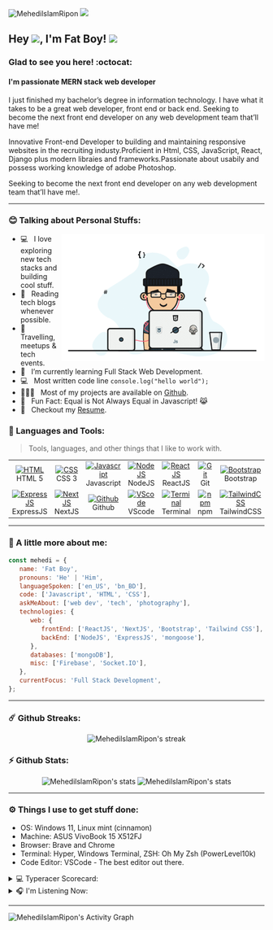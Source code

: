 <p align="left"><img src="https://komarev.com/ghpvc/?username=MehedilslamRipon&label=Profile%20views&color=0e75b6&style=flat" alt="MehedilslamRipon" /> <img src="https://media.giphy.com/media/mGcNjsfWAjY5AEZNw6/giphy.gif" width="50"> </p>

## Hey <img src="https://media.giphy.com/media/hvRJCLFzcasrR4ia7z/giphy.gif" width="22px">, I'm Fat Boy! <img src="https://media.giphy.com/media/WUlplcMpOCEmTGBtBW/giphy.gif" width="35">

### Glad to see you here! :octocat:
#### I'm passionate MERN stack web developer
I just finished my bachelor’s degree in information technology. I have what it takes to be a great web developer, front end or back end. Seeking to become the next front end developer on any web development team that’ll have me!

Innovative Front-end Developer to building and maintaining responsive websites in the recruiting industy.Proficient in Html, CSS, JavaScript, React, Django plus modern libraies and frameworks.Passionate about usabily and possess working knowledge of adobe Photoshop.

Seeking to become the next front end developer on any web development team that’ll have me!.

---

### :blush: Talking about Personal Stuffs:

<img align="right" height="250" width="400" alt="Mehedi Islam Ripon" src="https://raw.githubusercontent.com/MehedilslamRipon/MehedilslamRipon/main/img/MehediIslamRipon.gif" />

-  💻 &nbsp; I love exploring new tech stacks and building cool stuff.
-  📰 &nbsp; Reading tech blogs whenever possible.
-  🍕 &nbsp; Travelling, meetups & tech events.
-  🚀 &nbsp; I’m currently learning Full Stack Web Development.
-  :computer: &nbsp; Most written code line `console.log("hello world");`
-  👨🏻‍💻 &nbsp; Most of my projects are available on [Github](https://github.com/fatboy0112).
-  👾 &nbsp; Fun Fact: Equal is Not Always Equal in Javascript! 😹
-  📝 &nbsp; Checkout my [Resume](https://github.com/fatboy0112).

### :dart: Languages and Tools:

> Tools, languages, and other things that I like to work with.

<table>
  <tr>
    <td align="center" width="96">
      <a href="#">
        <img src="https://upload.wikimedia.org/wikipedia/commons/6/61/HTML5_logo_and_wordmark.svg" width="48" height="48" alt="HTML" />
      </a>
      <br>HTML 5
    </td>
    <td align="center" width="96">
      <a href="#">
        <img src="https://upload.wikimedia.org/wikipedia/commons/d/d5/CSS3_logo_and_wordmark.svg" width="48" height="48" alt="CSS" />
      </a>
      <br>CSS 3
    </td>
    <td align="center" width="96">
      <a href="#">
        <img src="https://upload.wikimedia.org/wikipedia/commons/9/99/Unofficial_JavaScript_logo_2.svg" width="48" height="48" alt="Javascript" />
      </a>
      <br>Javascript
    </td>
    <td align="center" width="96">
      <a href="#">
        <img src="https://upload.wikimedia.org/wikipedia/commons/d/d9/Node.js_logo.svg" width="48" height="48" alt="NodeJS" />
      </a>
      <br>NodeJS
    </td>
    <td align="center" width="96">
      <a href="#">
        <img src="https://www.vectorlogo.zone/logos/reactjs/reactjs-icon.svg" width="48" height="48" alt="ReactJS" />
      </a>
      <br>ReactJS
    </td>
    <td align="center" width="96">
      <a href="#">
        <img src="https://upload.wikimedia.org/wikipedia/commons/e/e0/Git-logo.svg" width="48" height="48" alt="Git" />
      </a>
      <br>Git
    </td>
    <td align="center" width="96">
      <a href="#" >
        <img src="https://upload.wikimedia.org/wikipedia/commons/b/b2/Bootstrap_logo.svg" width="48" height="48" alt="Bootstrap" />
      </a>
      <br>Bootstrap
    </td>
    <td align="center" width="96">
      <a href="#">
        <img src="https://www.vectorlogo.zone/logos/getpostman/getpostman-icon.svg" width="48" height="48" alt="Postman" />
      </a>
      <br>Postman
    </td>
    <td align="center" width="96">
      <a href="#">
        <img src="https://www.vectorlogo.zone/logos/mongodb/mongodb-icon.svg" width="48" height="48" alt="MongoDB" />
      </a>
      <br>MongoDB
    </td>
  </tr>
  <tr>
    <td align="center" width="96"> 
      <a href="#" >
        <img src="https://www.vectorlogo.zone/logos/expressjs/expressjs-icon.svg" width="48" height="48" alt="ExpressJS" />
      </a>
      <br>ExpressJS
    </td>
    <td align="center" width="96">
      <a href="#" >
        <img src="https://upload.wikimedia.org/wikipedia/commons/8/8e/Nextjs-logo.svg" width="48" height="48" alt="NextJS" />
      </a>
      <br>NextJS
    </td>
    <td align="center"  width="96">
      <a href="#">
        <img src="https://github.githubassets.com/images/modules/logos_page/Octocat.png" width="48" height="48" alt="Github" />
      </a>
      <br>Github
    </td>
    <td align="center"  width="96">
      <a href="#">
        <img src="https://upload.wikimedia.org/wikipedia/commons/9/9a/Visual_Studio_Code_1.35_icon.svg" width="48" height="48" alt="VScode" />
      </a>
      <br>VScode
    </td>
    <td align="center" width="96">
      <a href="#">
        <img src="https://cdn.worldvectorlogo.com/logos/terminal-1.svg" width="48" height="48" alt="Terminal" />
      </a>
      <br>Terminal
    </td>
    <td align="center"  width="96">
      <a href="#">
        <img src="https://upload.wikimedia.org/wikipedia/commons/d/db/Npm-logo.svg" width="48" height="48" alt="npm" />
      </a>
      <br>npm
    </td>
    <td align="center" width="96">
      <a href="#" >
        <img src="https://www.vectorlogo.zone/logos/tailwindcss/tailwindcss-icon.svg" width="48" height="48" alt="TailwindCSS" />
      </a>
      <br>TailwindCSS
    </td>
    <td align="center" width="96">
      <a href="#" >
        <img src="https://upload.wikimedia.org/wikipedia/commons/3/35/Tux.svg" width="48" height="48" alt="Linux" />
      </a>
      <br>Linux
    </td>
    <td align="center" width="96">
      <a href="#" >
        <img src="https://upload.wikimedia.org/wikipedia/commons/a/af/Adobe_Photoshop_CC_icon.svg" width="48" height="48" alt="Photoshop" />
      </a>
      <br>Photoshop
    </td>
  </tr>
</table>

---

### :boy: A little more about me:

```javascript
const mehedi = {
   name: 'Fat Boy',
   pronouns: 'He' | 'Him',
   languageSpoken: ['en_US', 'bn_BD'],
   code: ['Javascript', 'HTML', 'CSS'],
   askMeAbout: ['web dev', 'tech', 'photography'],
   technologies: {
      web: {
         frontEnd: ['ReactJS', 'NextJS', 'Bootstrap', 'Tailwind CSS'],
         backEnd: ['NodeJS', 'ExpressJS', 'mongoose'],
      },
      databases: ['mongoDB'],
      misc: ['Firebase', 'Socket.IO'],
   },
   currentFocus: 'Full Stack Development',
};
```

---

### ☄️ Github Streaks:

<p align="center">
    <img alt="MehedilslamRipon's streak" src="https://github-readme-streak-stats.herokuapp.com/?user=MehedilslamRipon&theme=tokyonight&hide_border=true"/>
</p>

### ⚡ Github Stats:

<p align="center">
	<img src="https://github-readme-stats.vercel.app/api?username=MehedilslamRipon&show_icons=true&hide_border=true&theme=tokyonight" alt="MehedilslamRipon's stats" />
	<img src="https://github-readme-stats.vercel.app/api/top-langs?username=MehedilslamRipon&show_icons=true&locale=en&layout=compact&theme=tokyonight&hide_border=true" alt="MehedilslamRipon's stats"/>
</p>

---

### ⚙️ Things I use to get stuff done:

-  OS: Windows 11, Linux mint (cinnamon)
-  Machine: ASUS VivoBook 15 X512FJ
-  Browser: Brave and Chrome
-  Terminal: Hyper, Windows Terminal, ZSH: Oh My Zsh (PowerLevel10k)
-  Code Editor: VSCode - The best editor out there.
<details>
  <summary>💻 Typeracer Scorecard:</summary>
	<img src="https://data.typeracer.com/misc/badge?user=mehediislamripon" alt="MehedilslamRipon's typeracer Scorecard">
	<br/>
  	<b>Profile:</b> https://data.typeracer.com/pit/profile?user=mehediislamripon
</details>
<details>
  <summary> 🎧 I'm Listening Now:</summary>
	<a href="https://spotify-github-profile.vercel.app/api/view?uid=ucv5mbjwn0si90mu5mgsc7qkt&redirect=true">
   <img src="https://spotify-github-profile.vercel.app/api/view?uid=ucv5mbjwn0si90mu5mgsc7qkt&cover_image=true&theme=novatorem" alt="MehedilslamRipon's Spotify status">
</a>
</details>
  
  ---

<p>
<img alt="MehedilslamRipon's Activity Graph" src="https://activity-graph.herokuapp.com/graph?username=MehedilslamRipon&bg_color=1F222E&color=F8D866&line=F85D7F&point=FFFFFF&hide_border=true" />
</p>
